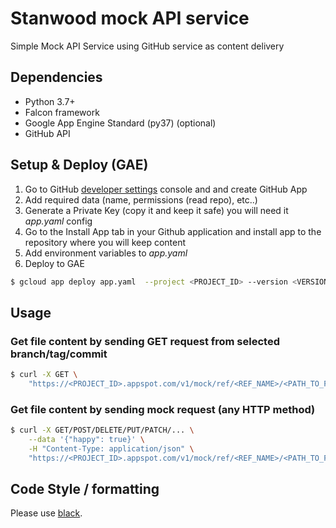 # Stanwood mock API service

Simple Mock API Service using GitHub service as content delivery 

## Dependencies

* Python 3.7+
* Falcon framework
* Google App Engine Standard (py37)  (optional)
* GitHub API

## Setup & Deploy (GAE)
1. Go to GitHub [developer settings](https://github.com/settings/apps) console and and create GitHub App
2. Add required data (name, permissions (read repo), etc..)
3. Generate a Private Key (copy it and keep it safe) you will need it _app.yaml_ config
4. Go to the Install App tab in your Github application and install app to the repository where you will keep content
4. Add environment variables to _app.yaml_
5. Deploy to GAE
```bash
$ gcloud app deploy app.yaml  --project <PROJECT_ID> --version <VERSION_ID>
```

## Usage

### Get file content by sending GET request from selected branch/tag/commit

```bash
$ curl -X GET \
    "https://<PROJECT_ID>.appspot.com/v1/mock/ref/<REF_NAME>/<PATH_TO_FILE>"
```

### Get file content by sending mock request (any HTTP method)

```bash
$ curl -X GET/POST/DELETE/PUT/PATCH/... \
    --data '{"happy": true}' \
    -H "Content-Type: application/json" \
    "https://<PROJECT_ID>.appspot.com/v1/mock/ref/<REF_NAME>/<PATH_TO_FILE>"
```


## Code Style / formatting

Please use [black](https://github.com/ambv/black).